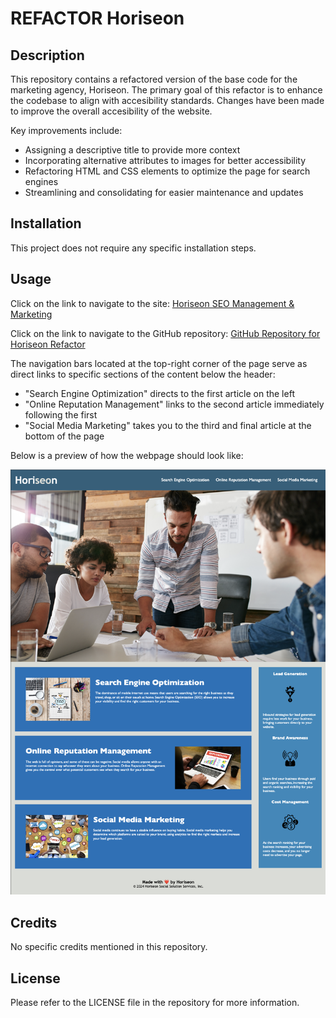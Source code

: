 # REFACTOR Horiseon

## Description

This repository contains a refactored version of the base code for the marketing agency, Horiseon. The primary goal of this refactor is to enhance the codebase to align with accesibility standards. Changes have been made to improve the overall accesibility of the website.

Key improvements include:

- Assigning a descriptive title to provide more context
- Incorporating alternative attributes to images for better accessibility
- Refactoring HTML and CSS elements to optimize the page for search engines
- Streamlining and consolidating for easier maintenance and updates

## Installation

This project does not require any specific installation steps.

## Usage

Click on the link to navigate to the site: [Horiseon SEO Management & Marketing](https://trishamasbate.github.io/first-challenge-html-css/)

Click on the link to navigate to the GitHub repository: [GitHub Repository for Horiseon Refactor](https://trishamasbate.github.io/first-challenge-html-css/)

The navigation bars located at the top-right corner of the page serve as direct links to specific sections of the content below the header:

- "Search Engine Optimization" directs to the first article on the left
- "Online Reputation Management" links to the second article immediately following the first
- "Social Media Marketing" takes you to the third and final article at the bottom of the page

Below is a preview of how the webpage should look like:

![horiseon-screenshot](./assets/images/horiseon-seo-management-marketing.png)

## Credits

No specific credits mentioned in this repository.

## License

Please refer to the LICENSE file in the repository for more information.
